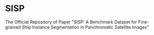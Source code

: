 # SISP
The Official Repository of Paper "SISP: A Benchmark Dataset for Fine-grained Ship Instance Segmentation in Panchromatic Satellite Images"
